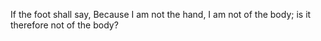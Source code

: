 If the foot shall say, Because I am not the hand, I am not of the body; is it therefore not of the body?
